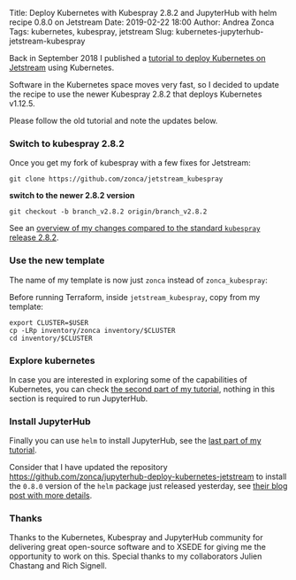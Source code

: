 Title: Deploy Kubernetes with Kubespray 2.8.2 and JupyterHub with helm recipe 0.8.0 on Jetstream
Date: 2019-02-22 18:00
Author: Andrea Zonca
Tags: kubernetes, kubespray, jetstream
Slug: kubernetes-jupyterhub-jetstream-kubespray

Back in September 2018 I published a [tutorial to deploy Kubernetes on Jetstream](https://zonca.github.io/2018/09/kubernetes-jetstream-kubespray-jupyterhub.html) using Kubernetes.

Software in the Kubernetes space moves very fast, so I decided to update the recipe to use the newer Kubespray 2.8.2 that deploys Kubernetes v1.12.5.

Please follow the old tutorial and note the updates below.

### Switch to kubespray 2.8.2

Once you get my fork of kubespray with a few fixes for Jetstream:

    git clone https://github.com/zonca/jetstream_kubespray

**switch to the newer 2.8.2 version**

    git checkout -b branch_v2.8.2 origin/branch_v2.8.2

See an [overview of my changes compared to the standard `kubespray` release 2.8.2](https://github.com/zonca/jetstream_kubespray/pull/5).

### Use the new template

The name of my template is now just `zonca` instead of `zonca_kubespray`:

Before running Terraform, inside `jetstream_kubespray`, copy from my template:

    export CLUSTER=$USER
    cp -LRp inventory/zonca inventory/$CLUSTER
    cd inventory/$CLUSTER

### Explore kubernetes

In case you are interested in exploring some of the capabilities of Kubernetes, you can check [the second part of my tutorial](https://zonca.github.io/2018/09/kubernetes-jetstream-kubespray-explore.html), nothing in this section is required to run JupyterHub.

### Install JupyterHub

Finally you can use `helm` to install JupyterHub, see the [last part of my tutorial](https://zonca.github.io/2018/09/kubernetes-jetstream-kubespray-jupyterhub.html).

Consider that I have updated the repository <https://github.com/zonca/jupyterhub-deploy-kubernetes-jetstream> to install the `0.8.0` version of the `helm` package just released yesterday, see [their blog post with more details](https://blog.jupyter.org/zero-to-jupyterhub-helm-chart-0-8-b99e0a79fd2a).

### Thanks

Thanks to the Kubernetes, Kubespray and JupyterHub community for delivering great open-source software and to XSEDE for giving me the opportunity to work on this. Special thanks to my collaborators Julien Chastang and Rich Signell.
